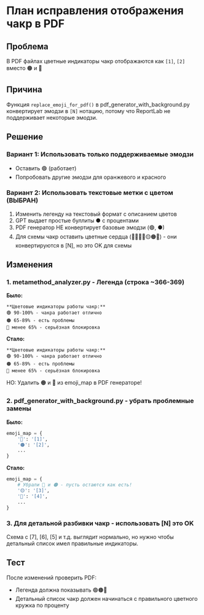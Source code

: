 # План исправления отображения чакр в PDF

## Проблема
В PDF файлах цветные индикаторы чакр отображаются как `[1]`, `[2]` вместо 🟠 и 🔴

## Причина
Функция `replace_emoji_for_pdf()` в pdf_generator_with_background.py конвертирует эмодзи в `[N]` нотацию, потому что ReportLab не поддерживает некоторые эмодзи.

## Решение

### Вариант 1: Использовать только поддерживаемые эмодзи
- Оставить 🟢 (работает)
- Попробовать другие эмодзи для оранжевого и красного

### Вариант 2: Использовать текстовые метки с цветом (ВЫБРАН)
1. Изменить легенду на текстовый формат с описанием цветов
2. GPT выдает простые буллиты ● с процентами
3. PDF генератор НЕ конвертирует базовые эмодзи (🟢, ●)
4. Для схемы чакр оставить цветные сердца (💚💙💜🤍🟡🟠🔴) - они конвертируются в [N], но это OK для схемы

## Изменения

### 1. metamethod_analyzer.py - Легенда (строка ~366-369)

**Было:**
```
**Цветовые индикаторы работы чакр:**
🟢 90-100% - чакра работает отлично
🟠 65-89% - есть проблемы
🔴 менее 65% - серьёзная блокировка
```

**Стало:**
```
**Цветовые индикаторы работы чакр:**
🟢 90-100% - чакра работает отлично
🟠 65-89% - есть проблемы
🔴 менее 65% - серьёзная блокировка
```

НО: Удалить 🟠 и 🔴 из emoji_map в PDF генераторе!

### 2. pdf_generator_with_background.py - убрать проблемные замены

**Было:**
```python
emoji_map = {
    '🔴': '[1]',
    '🟠': '[2]',
    ...
}
```

**Стало:**
```python
emoji_map = {
    # Убрали 🔴 и 🟠 - пусть остаются как есть!
    '🟡': '[3]',
    '💚': '[4]',
    ...
}
```

### 3. Для детальной разбивки чакр - использовать [N] это OK

Схема с [7], [6], [5] и т.д. выглядит нормально, но нужно чтобы детальный список имел правильные индикаторы.

## Тест
После изменений проверить PDF:
- Легенда должна показывать 🟢🟠🔴
- Детальный список чакр должен начинаться с правильного цветного кружка по проценту
